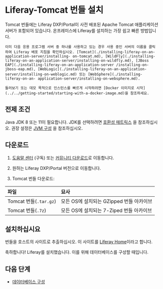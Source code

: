 # Liferay-Tomcat 번들 설치

Tomcat 번들에는 Liferay DXP/Portal이 사전 배포된 Apache Tomcat 애플리케이션 서버가 포함되어 있습니다. 온프레미스에 Liferay를 설치하는 가장 쉽고 빠른 방법입니다.

```{note}
이미 다음 응용 프로그램 서버 중 하나를 사용하고 있는 경우 사용 중인 서버의 이름을 클릭하여 Liferay 배포 지침을 확인하십시오. [Tomcat](./installing-liferay-on-an-application-server/installing- on-tomcat.md), [WildFly](./installing-liferay-on-an-application-server/installing-on-wildfly.md), [JBoss EAP](./installing-liferay-on-an-application-server /installing-on-jboss-eap.md), [WebLogic](./installing-liferay-on-an-application-server/installing-on-weblogic.md) 또는 [WebSphere](./installing-liferay-on-an- application-server/installing-on-websphere.md).
```

```{note}
둘러보기 또는 데모 목적으로 인스턴스를 빠르게 시작하려면 [Docker 이미지로 시작](../../getting-started/starting-with-a-docker-image.md)을 참조하세요.
```

## 전제 조건

Java JDK 8 또는 11이 필요합니다. JDK를 선택하려면 [호환성 매트릭스](https://help.liferay.com/hc/en-us/articles/360049238151) 을 참조하십시오. 권장 설정은 [JVM 구성](../reference/jvm-configuration.md) 을 참조하십시오.

## 다운로드

1. [도움말 센터](https://help.liferay.com/hc) (구독) 또는 [커뮤니티 다운로드](https://www.liferay.com/downloads-community)로 이동합니다.

1. 원하는 Liferay DXP/Portal 버전으로 이동합니다.

1. Tomcat 번들 다운로드:

| 파일                   | 묘사                          |
|:-------------------- |:--------------------------- |
| Tomcat 번들(`.tar.gz`) | 모든 OS에 설치되는 GZipped 번들 아카이브 |
| Tomcat 번들(`.7z`)     | 모든 OS에 설치되는 7-Ziped 번들 아카이브 |

## 설치하십시요

번들을 호스트의 사이트로 추출하십시오. 이 사이트를 [Liferay Home](../reference/liferay-home.md)이라고 합니다.

축하합니다! Liferay를 설치했습니다. 이를 위해 데이터베이스를 구성할 때입니다.

## 다음 단계

* [데이터베이스 구성](./configuring-a-database.md)